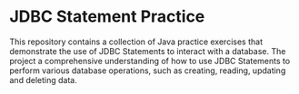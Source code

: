 # JDBC Statement Practice
This repository contains a collection of Java practice exercises that demonstrate the use of JDBC Statements to interact with a database. 
The project a comprehensive understanding of how to use JDBC Statements to perform various database operations, such as creating, reading, updating and deleting data.
